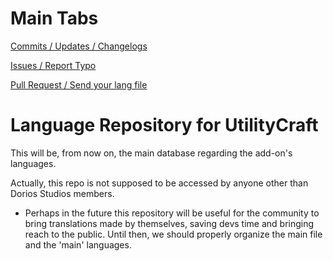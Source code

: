 # Main Tabs
[Commits / Updates / Changelogs](https://github.com/DoriosStudios/Utility-Lang/commits/main/)

[Issues / Report Typo](https://github.com/DoriosStudios/Utility-Lang/issues)

[Pull Request / Send your lang file](https://github.com/DoriosStudios/Utility-Lang/pulls)

# Language Repository for UtilityCraft
This will be, from now on, the main database regarding the add-on's languages.

Actually, this repo is not supposed to be accessed by anyone other than Dorios Studios members.

- Perhaps in the future this repository will be useful for the community to bring translations made by themselves, saving devs time and bringing reach to the public. Until then, we should properly organize the main file and the 'main' languages.
